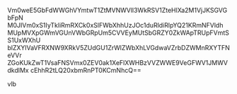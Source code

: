 Vm0weE5GbFdWWGhVYmtwT1ZtMVNWVll3WkRSV1ZteHlXa2M1VjJKSGVGbFpN
M0JIVm0xS1IyTkliRmRXCk0xSlFWbXhhUzJOc1duRldiRlpYQ21KRmNFVldh
MUpMVXpGWmVGUnVWbGRpUm5CVVEyMUtSbGRZY0ZkWApTRUpFVmtSS1UxWXhU
blZXYlVaVFRXNW9XRkV5ZUdGU1ZrWlZWbXhLVGdwaVZrbDZWMnRXYTFNeVVr
ZGoKUkZwT1VsaFNSVmx0ZEV0ak1XeFlXWHBzVVZWWE9VeGFWV1JMWVdkdlMx
cEhhR2tLQ20xbmRnPT0KCmNhcQ==

vlb